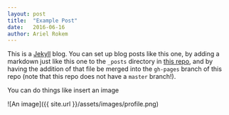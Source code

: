```yaml
---
layout: post
title:  "Example Post"
date:   2016-06-16
author: Ariel Rokem
---
```


This is a [Jekyll][jekyll] blog. You can set up blog posts like this one, by
adding a markdown just like this one to the `_posts` directory in [this repo](https://github.com/uwescience/DSSG2016), and
by having the addition of that file be merged into the `gh-pages` branch of this
repo (note that this repo does not have a `master` branch!).

[jekyll]:    http://jekyllrb.com

You can do things like insert an image

![An image]({{ site.url }}/assets/images/profile.png)
